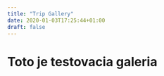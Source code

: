 ```yaml
---
title: "Trip Gallery"
date: 2020-01-03T17:25:44+01:00
draft: false
---
```


# Toto je testovacia galeria


